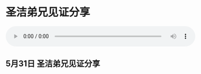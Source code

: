 # 圣洁弟兄见证分享

<audio style="width: 100%;" preload="false" controls controlslist="nodownload"><source src="http://file.simai.life/audio/mp3/2020/200531_002.mp3" type="audio/mpeg">Your browser does not support the audio element.</audio>



## 5月31日 圣洁弟兄见证分享


